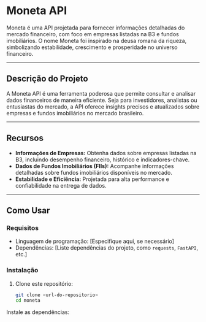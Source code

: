 # **Moneta API**

Moneta é uma API projetada para fornecer informações detalhadas do mercado financeiro, com foco em empresas listadas na B3 e fundos imobiliários. O nome Moneta foi inspirado na deusa romana da riqueza, simbolizando estabilidade, crescimento e prosperidade no universo financeiro.

---

## **Descrição do Projeto**
A Moneta API é uma ferramenta poderosa que permite consultar e analisar dados financeiros de maneira eficiente. Seja para investidores, analistas ou entusiastas do mercado, a API oferece insights precisos e atualizados sobre empresas e fundos imobiliários no mercado brasileiro.

---

## **Recursos**
- **Informações de Empresas:** Obtenha dados sobre empresas listadas na B3, incluindo desempenho financeiro, histórico e indicadores-chave.
- **Dados de Fundos Imobiliários (FIIs):** Acompanhe informações detalhadas sobre fundos imobiliários disponíveis no mercado.
- **Estabilidade e Eficiência:** Projetada para alta performance e confiabilidade na entrega de dados.

---

## **Como Usar**

### **Requisitos**
- Linguagem de programação: [Especifique aqui, se necessário]
- Dependências: [Liste dependências do projeto, como `requests`, `FastAPI`, etc.]

### **Instalação**
1. Clone este repositório:
   ```bash
   git clone <url-do-repositorio>
   cd moneta

Instale as dependências:
